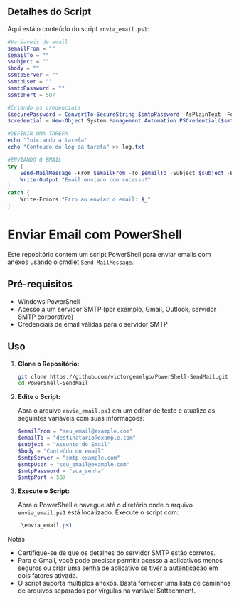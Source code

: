 ## Detalhes do Script

Aqui está o conteúdo do script `envia_email.ps1`:

```powershell
#Variaveis de email
$emailFrom = ""
$emailTo = ""
$subject = ""
$body = ""
$smtpServer = ""
$smtpUser = ""
$smtpPassword = ""
$smtpPort = 587

#Criando as credenciais
$securePassword = ConvertTo-SecureString $smtpPassword -AsPlainText -Force
$credential = New-Object System.Management.Automation.PSCredential($smtpUser, $securePassword)

#DEFINIR UMA TAREFA 
echo "Iniciando a tarefa"
echo "Conteudo do log da tarefa" >> log.txt

#ENVIANDO O EMAIL
try {
    Send-MailMessage -From $emailFrom -To $emailTo -Subject $subject -Body $body -SmtpServer $smtpServer -Port $smtpPort -UseSsl -Credential $credential -Attachment ".\log.txt"
    Write-Output "Email enviado com sucesso!"
}
catch {
    Write-Errors "Erro ao enviar o email: $_"
}
```

# Enviar Email com PowerShell

Este repositório contém um script PowerShell para enviar emails com anexos usando o cmdlet `Send-MailMessage`.

## Pré-requisitos

- Windows PowerShell
- Acesso a um servidor SMTP (por exemplo, Gmail, Outlook, servidor SMTP corporativo)
- Credenciais de email válidas para o servidor SMTP

## Uso

1. **Clone o Repositório:**

    ```sh
    git clone https://github.com/victorgemelgo/PowerShell-SendMail.git
    cd PowerShell-SendMail
    ```

2. **Edite o Script:**

    Abra o arquivo `envia_email.ps1` em um editor de texto e atualize as seguintes variáveis com suas informações:

    ```powershell
    $emailFrom = "seu_email@example.com"
    $emailTo = "destinatario@example.com"
    $subject = "Assunto do Email"
    $body = "Conteúdo do email"
    $smtpServer = "smtp.example.com"
    $smtpUser = "seu_email@example.com"
    $smtpPassword = "sua_senha"
    $smtpPort = 587
    ```

3. **Execute o Script:**

    Abra o PowerShell e navegue até o diretório onde o arquivo `envia_email.ps1` está localizado. Execute o script com:

    ```powershell
    .\envia_email.ps1
    ```
    
Notas
- Certifique-se de que os detalhes do servidor SMTP estão corretos.
- Para o Gmail, você pode precisar permitir acesso a aplicativos menos seguros ou criar uma senha de aplicativo se tiver a autenticação em dois fatores ativada.
- O script suporta múltiplos anexos. Basta fornecer uma lista de caminhos de arquivos separados por vírgulas na variável $attachment.
